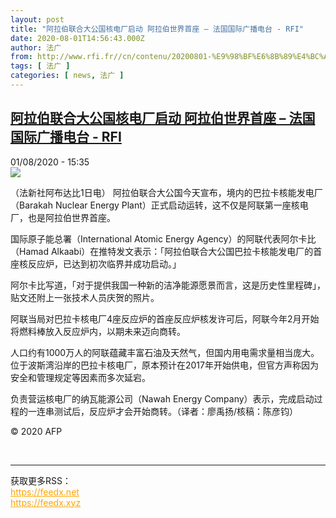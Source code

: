 ```yaml
---
layout: post
title: "阿拉伯联合大公国核电厂启动 阿拉伯世界首座 – 法国国际广播电台 - RFI"
date: 2020-08-01T14:56:43.000Z
author: 法广
from: http://www.rfi.fr//cn/contenu/20200801-%E9%98%BF%E6%8B%89%E4%BC%AF%E8%81%94%E5%90%88%E5%A4%A7%E5%85%AC%E5%9B%BD%E6%A0%B8%E7%94%B5%E5%8E%82%E5%90%AF%E5%8A%A8-%E9%98%BF%E6%8B%89%E4%BC%AF%E4%B8%96%E7%95%8C%E9%A6%96%E5%BA%A7
tags: [ 法广 ]
categories: [ news, 法广 ]
---
```

<!--1596293803000-->
[阿拉伯联合大公国核电厂启动 阿拉伯世界首座 – 法国国际广播电台 - RFI](http://www.rfi.fr//cn/contenu/20200801-%E9%98%BF%E6%8B%89%E4%BC%AF%E8%81%94%E5%90%88%E5%A4%A7%E5%85%AC%E5%9B%BD%E6%A0%B8%E7%94%B5%E5%8E%82%E5%90%AF%E5%8A%A8-%E9%98%BF%E6%8B%89%E4%BC%AF%E4%B8%96%E7%95%8C%E9%A6%96%E5%BA%A7)
------

<div>
<div>01/08/2020 - 15:35</div><img src="https://s.rfi.fr/media/display/8242cfce-d3ff-11ea-aa68-005056a964fe/w:310/p:16x9/int0008b.200801213502.jpg"><div class="t-content__body u-clearfix"><div class="m-interstitial"></div><p>（法新社阿布达比1日电）    阿拉伯联合大公国今天宣布，境内的巴拉卡核能发电厂（Barakah Nuclear Energy Plant）正式启动运转，这不仅是阿联第一座核电厂，也是阿拉伯世界首座。</p><p>    国际原子能总署（International Atomic Energy Agency）的阿联代表阿尔卡比（Hamad Alkaabi）在推特发文表示：「阿拉伯联合大公国巴拉卡核能发电厂的首座核反应炉，已达到初次临界并成功启动。」</p><p>    阿尔卡比写道，「对于提供我国一种新的洁净能源愿景而言，这是历史性里程碑」，贴文还附上一张技术人员庆贺的照片。</p><p>    阿联当局对巴拉卡核电厂4座反应炉的首座反应炉核发许可后，阿联今年2月开始将燃料棒放入反应炉内，以期未来迈向商转。</p><p>    人口约有1000万人的阿联蕴藏丰富石油及天然气，但国内用电需求量相当庞大。位于波斯湾沿岸的巴拉卡核电厂，原本预计在2017年开始供电，但官方声称因为安全和管理规定等因素而多次延宕。</p><p>    负责营运核电厂的纳瓦能源公司（Nawah Energy Company）表示，完成启动过程的一连串测试后，反应炉才会开始商转。（译者：廖禹扬/核稿：陈彦钧）</p><p class="t-copyright">© 2020 AFP</p>        </div><br><hr><div>获取更多RSS：<br><a href="https://feedx.net" style="color:orange" target="_blank">https://feedx.net</a> <br><a href="https://feedx.xyz" style="color:orange" target="_blank">https://feedx.xyz</a><br></div>
</div>
